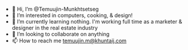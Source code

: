 - 👋 Hi, I’m @Temuujin-Munkhtsetseg
- 👀 I’m interested in computers, cooking, & design!
- 🌱 I’m currently learning nothing. I'm working full time as a marketer & designer in the real estate industry
- 💞️ I’m looking to collaborate on anything
- 📫 How to reach me temuujin.m@khuntaij.com

<!---
Temuujin-Munkhtsetseg/Temuujin-Munkhtsetseg is a ✨ special ✨ repository because its `README.md` (this file) appears on your GitHub profile.
You can click the Preview link to take a look at your changes.
--->
